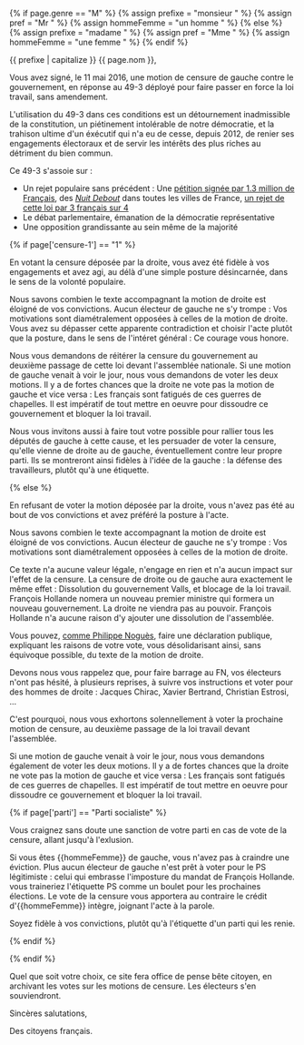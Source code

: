 {% if page.genre == "M" %}
	{% assign prefixe = "monsieur " %}
	{% assign pref = "Mr " %}
	{% assign hommeFemme = "un homme " %}
{% else %}
	{% assign prefixe = "madame " %}
	{% assign pref = "Mme " %}
	{% assign hommeFemme = "une femme " %}
{% endif %}

{{ prefixe | capitalize }} {{ page.nom }},

Vous avez signé, le 11 mai 2016, une motion de censure de gauche contre le gouvernement, en réponse au 49-3 déployé pour faire passer en force la loi travail, sans amendement.

L'utilisation du 49-3 dans ces conditions est un détournement inadmissible de la constitution, un piétinement intolérable de notre démocratie, et la trahison ultime d'un éxécutif qui n'a eu de cesse, depuis 2012, de renier ses engagements électoraux et de servir les intérêts des plus riches au détriment du bien commun.

Ce 49-3 s'assoie sur :

* Un rejet populaire sans précédent : Une [pétition signée par 1.3 million de Français](https://www.change.org/p/loi-travail-non-merci-myriamelkhomri-loitravailnonmerci), des [*Nuit Debout*](https://nuitdebout.fr/) dans toutes les villes de France, [un rejet de cette loi par 3 français sur 4](http://www.20minutes.fr/societe/1839395-20160504-loi-travail-trois-francais-quatre-opposes-selon-sondage)
* Le débat parlementaire, émanation de la démocratie représentative
* Une opposition grandissante au sein même de la majorité

{% if page['censure-1'] == "1" %}

En votant la censure déposée par la droite, vous avez été fidèle à vos engagements et avez agi, au délà d'une simple posture désincarnée, dans le sens de la volonté populaire.

Nous savons combien le texte accompagnant la motion de droite est éloigné de vos convictions. Aucun électeur de gauche ne s'y trompe : Vos motivations sont diamétralement opposées à celles de la motion de droite. Vous avez su dépasser cette apparente contradiction et choisir l'acte plutôt que la posture, dans le sens de l'intéret général : Ce courage vous honore.

Nous vous demandons de réitérer la censure du gouvernement au deuxième passage de cette loi devant l'assemblée nationale. Si une motion de gauche venait à voir le jour, nous vous demandons de voter les deux motions. Il y a de fortes chances que la droite ne vote pas la motion de gauche et vice versa : Les français sont fatigués de ces guerres de chapelles. Il est impératif de tout mettre en oeuvre pour dissoudre ce gouvernement et bloquer la loi travail.

Nous vous invitons aussi à faire tout votre possible pour rallier tous les députés de gauche à cette cause, et les persuader de voter la censure, qu'elle vienne de droite au de gauche, éventuellement contre leur propre parti. Ils se montreront ainsi fidèles à l'idée de la gauche : la défense des travailleurs, plutôt qu'à une étiquette. 

{% else %}

En refusant de voter la motion déposée par la droite, vous n'avez pas été au bout de vos convictions et avez préféré la posture à l'acte.

Nous savons combien le texte accompagnant la motion de droite est éloigné de vos convictions. Aucun électeur de gauche ne s'y trompe : Vos motivations sont diamétralement opposées à celles de la motion de droite.

Ce texte n'a aucune valeur légale, n'engage en rien et n'a aucun impact sur l'effet de la censure. La censure de droite ou de gauche aura exactement le même effet : Dissolution du gouvernement Valls, et blocage de la loi travail. François Hollande nomera un nouveau premier ministre qui formera un nouveau gouvernement. La droite ne viendra pas au pouvoir. François Hollande n'a aucune raison d'y ajouter une dissolution de l'assemblée.  

Vous pouvez, [comme Philippe Noguès](http://pnogues.fr/2016/05/12/pourquoi-jai-vote-la-censure/), faire une déclaration publique, expliquant les raisons de votre vote, vous désolidarisant ainsi, sans équivoque possible, du texte de la motion de droite.

Devons nous vous rappelez que, pour faire barrage au FN, vos électeurs n'ont pas hésité, à plusieurs reprises, à suivre vos instructions et voter pour des hommes de droite : Jacques Chirac, Xavier Bertrand, Christian Estrosi, ...

C'est pourquoi, nous vous exhortons solennellement à voter la prochaine motion de censure, au deuxième passage de la loi travail devant l'assemblée.

Si une motion de gauche venait à voir le jour, nous vous demandons également de voter les deux motions. Il y a de fortes chances que la droite ne vote pas la motion de gauche et vice versa : Les français sont fatigués de ces guerres de chapelles. Il est impératif de tout mettre en oeuvre pour dissoudre ce gouvernement et bloquer la loi travail.

{% if page['parti'] == "Parti socialiste" %}

Vous craignez sans doute une sanction de votre parti en cas de vote de la censure, allant jusqu'à l'exlusion.

Si vous êtes {{hommeFemme}} de gauche, vous n'avez pas à craindre une éviction. Plus aucun électeur de gauche n'est prêt à voter pour le PS légitimiste : celui qui embrasse l'imposture du mandat de François Hollande. vous traineriez l'étiquette PS comme un boulet pour les prochaines élections. Le vote de la censure vous apportera au contraire le crédit d'{{hommeFemme}} intègre, joignant l'acte à la parole.

Soyez fidèle à vos convictions, plutôt qu'à l'étiquette d'un parti qui les renie.

{% endif %}

{% endif %}

Quel que soit votre choix, ce site fera office de pense bête citoyen, en archivant les votes sur les motions de censure. Les électeurs s'en souviendront.

Sincères salutations,

Des citoyens français.   


